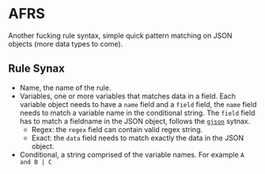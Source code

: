 # AFRS

Another fucking rule syntax, simple quick pattern matching on JSON objects (more data types to come).

## Rule Synax

* Name, the name of the rule.
* Variables, one or more variables that matches data in a field. Each variable object needs to have a `name` field and a `field` field, the `name` field needs to match a variable name in the conditional string. The `field` field has to match a fieldname in the JSON object, follows the [`gjson`](https://github.com/tidwall/gjson) sytnax.
    * Regex: the `regex` field can contain valid regex string.
    * Exact: the `data` field needs to match exactly the data in the JSON object.
* Conditional, a string comprised of the variable names. For example `A and B | C`
